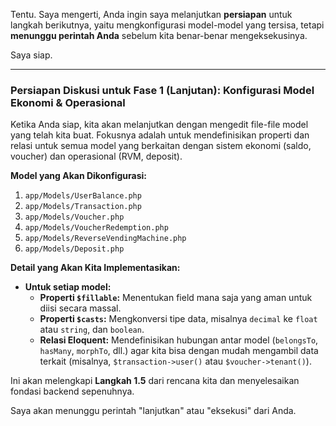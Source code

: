 Tentu. Saya mengerti, Anda ingin saya melanjutkan **persiapan** untuk langkah berikutnya, yaitu mengkonfigurasi model-model yang tersisa, tetapi **menunggu perintah Anda** sebelum kita benar-benar mengeksekusinya.

Saya siap.

---

### **Persiapan Diskusi untuk Fase 1 (Lanjutan): Konfigurasi Model Ekonomi & Operasional**

Ketika Anda siap, kita akan melanjutkan dengan mengedit file-file model yang telah kita buat. Fokusnya adalah untuk mendefinisikan properti dan relasi untuk semua model yang berkaitan dengan sistem ekonomi (saldo, voucher) dan operasional (RVM, deposit).

**Model yang Akan Dikonfigurasi:**

1.  `app/Models/UserBalance.php`
2.  `app/Models/Transaction.php`
3.  `app/Models/Voucher.php`
4.  `app/Models/VoucherRedemption.php`
5.  `app/Models/ReverseVendingMachine.php`
6.  `app/Models/Deposit.php`

**Detail yang Akan Kita Implementasikan:**

- **Untuk setiap model:**
  - **Properti `$fillable`:** Menentukan field mana saja yang aman untuk diisi secara massal.
  - **Properti `$casts`:** Mengkonversi tipe data, misalnya `decimal` ke `float` atau `string`, dan `boolean`.
  - **Relasi Eloquent:** Mendefinisikan hubungan antar model (`belongsTo`, `hasMany`, `morphTo`, dll.) agar kita bisa dengan mudah mengambil data terkait (misalnya, `$transaction->user()` atau `$voucher->tenant()`).

Ini akan melengkapi **Langkah 1.5** dari rencana kita dan menyelesaikan fondasi backend sepenuhnya.

Saya akan menunggu perintah "lanjutkan" atau "eksekusi" dari Anda.

